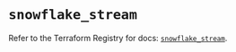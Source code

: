 # `snowflake_stream`

Refer to the Terraform Registry for docs: [`snowflake_stream`](https://registry.terraform.io/providers/snowflake-labs/snowflake/0.93.0/docs/resources/stream).
